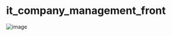 # it_company_management_front
![image](https://user-images.githubusercontent.com/60043029/177148183-c9393100-8260-4694-842f-8fe6c303448b.png)

